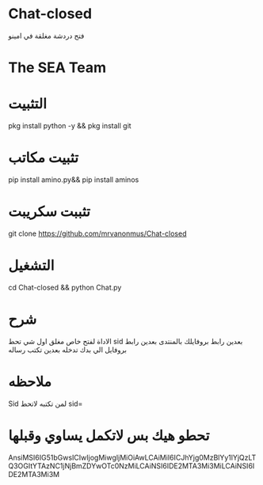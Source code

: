 # Chat-closed
فتح دردشة مغلقة في امينو 
# The SEA Team

# التثبيت

pkg install python -y && pkg install git
# تثبيت مكاتب
pip install amino.py&& pip install aminos
# تثببت سكريبت
git clone https://github.com/mrvanonmus/Chat-closed
# التشغيل 
cd Chat-closed && python Chat.py
# شرح
الاداة لفتح خاص مغلق 
اول شي تحط sid
بعدين رابط بروفايلك بالمنتدى 
بعدين رابط بروفايل الي بدك تدخله 
بعدين تكتب رساله 
# ملاحظه 
Sid لمن تكتبه
لاتحط sid=
# تحطو هيك بس لاتكمل يساوي وقبلها 
AnsiMSI6IG51bGwsICIwIjogMiwgIjMiOiAwLCAiMiI6ICJhYjg0MzBlYy1lYjQzLTQ3OGItYTAzNC1jNjBmZDYwOTc0NzMiLCAiNSI6IDE2MTA3Mi3MiLCAiNSI6IDE2MTA3Mi3M

